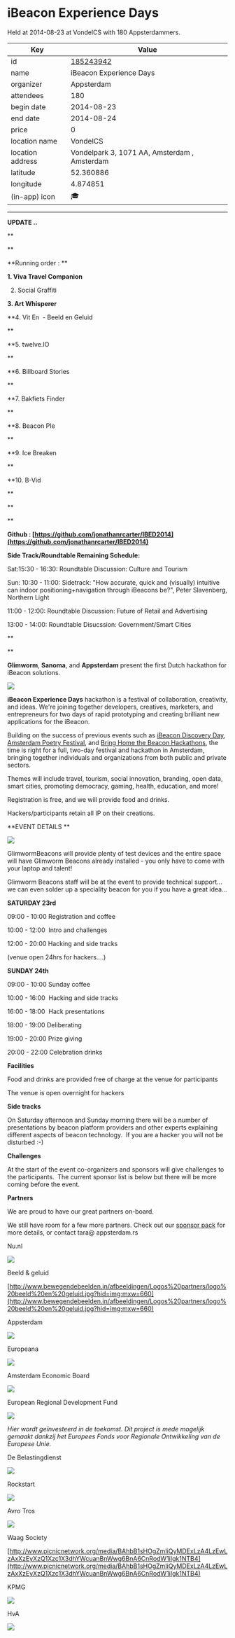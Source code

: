 # iBeacon Experience Days
Held at 2014-08-23 at VondelCS with 180 Appsterdammers.
        
|Key|Value
|---|---|
|id|[185243942](https://www.meetup.com/appsterdam/events/185243942/)|
|name|iBeacon Experience Days|
|organizer|Appsterdam|
|attendees|180|
|begin date|2014-08-23|
|end date|2014-08-24|
|price|0|
|location name|VondelCS|
|location address|Vondelpark 3, 1071 AA, Amsterdam , Amsterdam|
|latitude|52.360886|
|longitude|4.874851|
|(in-app) icon|🎓|

---

**UPDATE ..**

**

**

**Running order : **

**1. Viva Travel Companion**

2. Social Graffiti

**3. Art Whisperer**

**4. Vit En  - Beeld en Geluid

**

**5. twelve.IO

**

**6. Billboard Stories

**

**7. Bakfiets Finder

**

**8. Beacon PIe

**

**9. Ice Breaken

**

**10. B-Vid

**

**

**

**Github : [https://github.com/jonathanrcarter/IBED2014](https://github.com/jonathanrcarter/IBED2014)**

**Side Track/Roundtable Remaining Schedule:**

Sat:15:30 - 16:30: Roundtable Discussion: Culture and Tourism

Sun: 10:30 - 11:00: Sidetrack: "How accurate, quick and (visually) intuitive can indoor positioning+navigation through iBeacons be?", Peter Slavenberg, Northern Light

11:00 - 12:00: Roundtable Discussion: Future of Retail and Advertising

13:00 - 14:00: Roundtable Disucssion: Government/Smart Cities

**

**

**Glimworm**, **Sanoma**, and **Appsterdam** present the first Dutch hackathon for iBeacon solutions. 

<img src="http://photos3.meetupstatic.com/photos/event/3/e/5/0/600_395775952.jpeg" />

**iBeacon Experience Days** hackathon is a festival of collaboration, creativity, and ideas. We're joining together developers, creatives, marketers, and entrepreneurs for two days of rapid prototyping and creating brilliant new applications for the iBeacon. 

Building on the success of previous events such as [iBeacon Discovery Day](http://glimwormbeacons.com/ibeacon-discovery-day/), [Amsterdam Poetry Festival](http://glimwormbeacons.com/amsterdam-poetry-festival/), and [Bring Home the Beacon Hackathons](https://www.youtube.com/watch?v=NP1dF2ijkxI), the time is right for a full, two-day festival and hackathon in Amsterdam, bringing together individuals and organizations from both public and private sectors. 

Themes will include travel, tourism, social innovation, branding, open data, smart cities, promoting democracy, gaming, health, education, and more!

Registration is free, and we will provide food and drinks.

Hackers/participants retain all IP on their creations.

**EVENT DETAILS **

<img src="http://glimwormbeacons.com/wp-content/uploads/2014/01/glimworm-beacons.png" />

GlimwormBeacons will provide plenty of test devices and the entire space will have Glimworm Beacons already installed - you only have to come with your laptop and talent!

Glimworm Beacons staff will be at the event to provide technical support... we can even solder up a speciality beacon for you if you have a great idea...

**SATURDAY 23rd**

09:00 - 10:00 Registration and coffee

10:00 - 12:00  Intro and challenges

12:00 - 20:00 Hacking and side tracks

(venue open 24hrs for hackers....)

**SUNDAY 24th**

09:00 - 10:00 Sunday coffee

10:00 - 16:00  Hacking and side tracks

16:00 - 18:00  Hack presentations

18:00 - 19:00 Deliberating

19:00 - 20:00 Prize giving

20:00 - 22:00 Celebration drinks

**Facilities**

Food and drinks are provided free of charge at the venue for participants

The venue is open overnight for hackers

**Side tracks**

On Saturday afternoon and Sunday morning there will be a number of presentations by beacon platform providers and other experts explaining different aspects of beacon technology.  If you are a hacker you will not be disturbed :-)

**Challenges**

At the start of the event co-organizers and sponsors will give challenges to the participants.  The current sponsor list is below but there will be more coming before the event.

**Partners**

We are proud to have our great partners on-board. 

We still have room for a few more partners. Check out our [sponsor pack](http://glimwormbeacons.com/ibeacons-experience-days/) for more details, or contact tara@ appsterdam.rs

Nu.nl

<img src="http://www.wikiwise.nl/wp-content/uploads/nu.nl-logo.png" />

Beeld & geluid 

[http://www.bewegendebeelden.in/afbeeldingen/Logos%20partners/logo%20beeld%20en%20geluid.jpg?hid=img;mxw=660](http://www.bewegendebeelden.in/afbeeldingen/Logos%20partners/logo%20beeld%20en%20geluid.jpg?hid=img;mxw=660)

Appsterdam

<img src="http://photos3.meetupstatic.com/photos/event/2/8/3/d/600_39970301.jpeg" />

Europeana

<img src="http://www.axes-project.eu/wp-content/uploads/2012/02/europeana.jpg" />

Amsterdam Economic Board

<img src="http://photos1.meetupstatic.com/photos/event/a/a/7/0/600_400663632.jpeg" />

European Regional Development Fund

<img src="http://photos3.meetupstatic.com/photos/event/9/b/b/6/600_400659862.jpeg" />

*Hier wordt geïnvesteerd in de toekomst. Dit project is mede mogelijk gemaakt dankzij het Europees Fonds voor Regionale Ontwikkeling van de Europese Unie.*

De Belastingdienst

<img src="http://www.xbrl-ntp.nl/files/2012/11/Belastingdienst.jpg" />

Rockstart

<img src="https://d21buns5ku92am.cloudfront.net/26373/images/79872-rockstart_accelerator_white-original-1365626111.png" />

Avro Tros

<img src="http://www.mediacourant.nl/images/2013/images/1214_AVROTROS.jpg" />

Waag Society

[http://www.picnicnetwork.org/media/BAhbB1sHOgZmIiQyMDExLzA4LzEwLzAxXzEyXzQ1Xzc1X3dhYWcuanBnWwg6BnA6CnRodW1iIgk1NTB4](http://www.picnicnetwork.org/media/BAhbB1sHOgZmIiQyMDExLzA4LzEwLzAxXzEyXzQ1Xzc1X3dhYWcuanBnWwg6BnA6CnRodW1iIgk1NTB4)

KPMG

<img src="http://photos2.meetupstatic.com/photos/event/6/7/2/c/600_400166412.jpeg" />

HvA

<img src="http://glimwormbeacons.com/wp-content/uploads/2014/07/hva1.png" />


